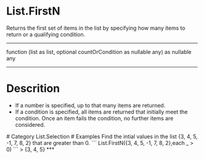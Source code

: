 ﻿# List.FirstN
Returns the first set of items in the list by specifying how many items to return or a qualifying condition.
***
function (list as list, optional countOrCondition as nullable any) as nullable any
***
# Descrition 
 <ul>
  <li>If a number is specified, up to that many items are returned. </li>
  <li>If a condition is specified, all items are returned that initially meet the condition. Once an item fails the condition, no further items are considered. </li>
 </ul>
# Category 
List.Selection
# Examples 
Find the intial values in the list {3, 4, 5, -1, 7, 8, 2} that are greater than 0.
```
List.FirstN({3, 4, 5, -1, 7, 8, 2},each _ > 0)
```
> {3, 4, 5}
***
